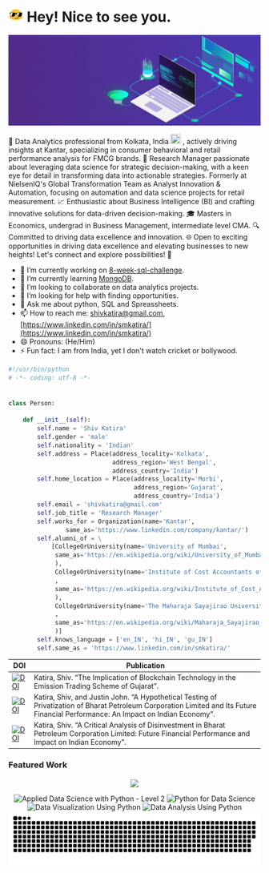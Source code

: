 # <img src="assets/emoji_1.gif" width=30 height=30/> Hey! Nice to see you.

<img src="assets/banner.gif" width=1080>

🚀 Data Analytics professional from Kolkata, India <img src="https://cultofthepartyparrot.com/flags/hd/indiaparrot.gif" width="20" height="20"/> , actively driving insights at Kantar, specializing in consumer behavioral and retail performance analysis for FMCG brands. 💼 Research Manager passionate about leveraging data science for strategic decision-making, with a keen eye for detail in transforming data into actionable strategies. Formerly at NielsenIQ's Global Transformation Team as Analyst Innovation & Automation, focusing on automation and data science projects for retail measurement. 📈 Enthusiastic about Business Intelligence (BI) and crafting innovative solutions for data-driven decision-making. 🎓 Masters in Economics, undergrad in Business Management, intermediate level CMA. 🔍 Committed to driving data excellence and innovation. 🌐 Open to exciting opportunities in driving data excellence and elevating businesses to new heights! Let's connect and explore possibilities! 👋

- 🔭 I’m currently working on [8-week-sql-challenge](https://github.com/shivkatira/8-week-sql-challenge).
- 🌱 I’m currently learning [MongoDB](https://www.mongodb.com/).
- 👯 I’m looking to collaborate on data analytics projects.
- 🤔 I’m looking for help with finding opportunities.
- 💬 Ask me about python, SQL and Spreassheets.
- 📫 How to reach me: [shivkatira@gmail.com](mailto:shivkatira@gmail.com), [https://www.linkedin.com/in/smkatira/](https://www.linkedin.com/in/smkatira/)
- 😄 Pronouns: (He/Him)
- ⚡ Fun fact: I am from India, yet I don't watch cricket or bollywood.

```python
#!/usr/bin/python
# -*- coding: utf-8 -*-


class Person:

    def __init__(self):
        self.name = 'Shiv Katira'
        self.gender = 'male'
        self.nationality = 'Indian'
        self.address = Place(address_locality='Kolkata',
                             address_region='West Bengal',
                             address_country='India')
        self.home_location = Place(address_locality='Morbi',
                                   address_region='Gujarat',
                                   address_country='India')
        self.email = 'shivkatira@gmail.com'
        self.job_title = 'Research Manager'
        self.works_for = Organization(name='Kantar',
                same_as='https://www.linkedin.com/company/kantar/')
        self.alumni_of = \
            [CollegeOrUniversity(name='University of Mumbai',
             same_as='https://en.wikipedia.org/wiki/University_of_Mumbai'
             ),
             CollegeOrUniversity(name='Institute of Cost Accountants of India'
             ,
             same_as='https://en.wikipedia.org/wiki/Institute_of_Cost_Accountants_of_India'
             ),
             CollegeOrUniversity(name='The Maharaja Sayajirao University of Baroda'
             ,
             same_as='https://en.wikipedia.org/wiki/Maharaja_Sayajirao_University_of_Baroda'
             )]
        self.knows_language = ['en_IN', 'hi_IN', 'gu_IN']
        self.same_as = 'https://www.linkedin.com/in/smkatira/'

```


|**DOI**|**Publication**|
| - | - |
| [![DOI](https://zenodo.org/badge/DOI/10.5281/zenodo.8248331.svg)](https://doi.org/10.5281/zenodo.8248331) | Katira, Shiv. “The Implication of Blockchain Technology in the Emission Trading Scheme of Gujarat”. |
| [![DOI](https://zenodo.org/badge/DOI/10.5281/zenodo.5784870.svg)](https://doi.org/10.5281/zenodo.5784870) | Katira, Shiv, and Justin John. “A Hypothetical Testing of Privatization of Bharat Petroleum Corporation Limited and Its Future Financial Performance: An Impact on Indian Economy”. |
| [![DOI](https://zenodo.org/badge/DOI/10.5281/zenodo.5594778.svg)](https://doi.org/10.5281/zenodo.5594778) | Katira, Shiv. “A Critical Analysis of Disinvestment in Bharat Petroleum Corporation Limited: Future Financial Performance and Impact on Indian Economy”. |


### Featured Work

<p align="center">
<a href="https://github.com/shivkatira/8-week-sql-challenge">
<img width='49%' align="center"src="https://github-readme-stats.vercel.app/api/pin/?username=shivkatira&repo=8-week-sql-challenge&show_owner=true&theme=dark" />
</a>
</p>

<body>
<div align="center">
<img class="image-container" src="https://images.credly.com/size/220x220/images/73ac7b07-679c-4c0e-94d9-8b9dc11efe59/Applied_Data_Science_with_Python.png" alt="Applied Data Science with Python - Level 2" width="110" height="110">
<img class="image-container" src="https://images.credly.com/size/220x220/images/84ac9eff-b8a2-4683-846b-f59887a73801/Python_101_Data_Science.png" alt="Python for Data Science" width="110" height="110">
<img class="image-container" src="https://images.credly.com/size/220x220/images/087eaefb-61a2-426b-ae74-74efca195667/Data_Visualization_Using_Python.png" alt="Data Visualization Using Python" width="110" height="110">
<img class="image-container" src="https://images.credly.com/size/220x220/images/ba34cb1c-4344-43f5-9685-55e2e901c0f0/Data_Analysis_using_Python.png" alt="Data Analysis Using Python" width="110" height="110">
</div>
</body>

<img src="assets/banner.svg" width=1080>
